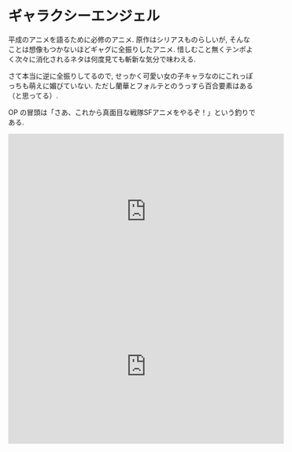 # ギャラクシーエンジェル

平成のアニメを語るために必修のアニメ.
原作はシリアスものらしいが, そんなことは想像もつかないほどギャグに全振りしたアニメ.
惜しむこと無くテンポよく次々に消化されるネタは何度見ても斬新な気分で味わえる.

さて本当に逆に全振りしてるので,
せっかく可愛い女の子キャラなのにこれっぽっちも萌えに媚びていない.
ただし蘭華とフォルテとのうっすら百合要素はある（と思ってる）.

OP の冒頭は「さあ、これから真面目な戦隊SFアニメをやるぞ！」という釣りである.

<iframe width="560" height="315" src="https://www.youtube-nocookie.com/embed/1qJp00sdSw4" frameborder="0" allow="accelerometer; autoplay; encrypted-media; gyroscope; picture-in-picture" allowfullscreen></iframe>

<iframe width="560" height="315" src="https://www.youtube.com/embed/01IQBDMwN6M" frameborder="0" allow="accelerometer; autoplay; encrypted-media; gyroscope; picture-in-picture" allowfullscreen></iframe>

